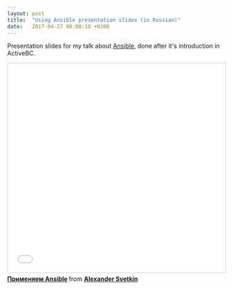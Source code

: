 ```yaml
---
layout: post
title:  "Using Ansible presentation slides (in Russian)"
date:   2017-04-27 00:00:10 +0300
---
```


Presentation slides for my talk about [Ansible](https://ansible.com), done after it's introduction in ActiveBC.

<iframe src="//www.slideshare.net/slideshow/embed_code/key/h3zZ7DxanXCJxl" width="595" height="485" frameborder="0" marginwidth="0" marginheight="0" scrolling="no" style="border:1px solid #CCC; border-width:1px; margin-bottom:5px; max-width: 100%;" allowfullscreen> </iframe> <div style="margin-bottom:5px"> <strong> <a href="//www.slideshare.net/alexsvetkin/ansible-79835964" title="Применяем Ansible" target="_blank">Применяем Ansible</a> </strong> from <strong><a href="https://www.slideshare.net/alexsvetkin" target="_blank">Alexander Svetkin</a></strong> </div>